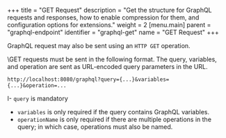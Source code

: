 +++
title = "GET Request"
description = "Get the structure for GraphQL requests and responses, how to enable compression for them, and configuration options for extensions."
weight = 2
[menu.main]
    parent = "graphql-endpoint"
    identifier = "graphql-get"
    name = "GET Request"
+++

<div class="api">

GraphQL request may also be sent using an ``HTTP GET`` operation.

\GET requests must be sent in the following format. The query, variables, and operation are sent as URL-encoded query parameters in the URL.

```
http://localhost:8080/graphql?query={...}&variables={...}&operation=...
```

I- `query` is mandatory
- `variables` is only required if the query contains GraphQL variables.
- `operationName` is only required if there are multiple operations in the query; in which case, operations must also be named.

</div>




